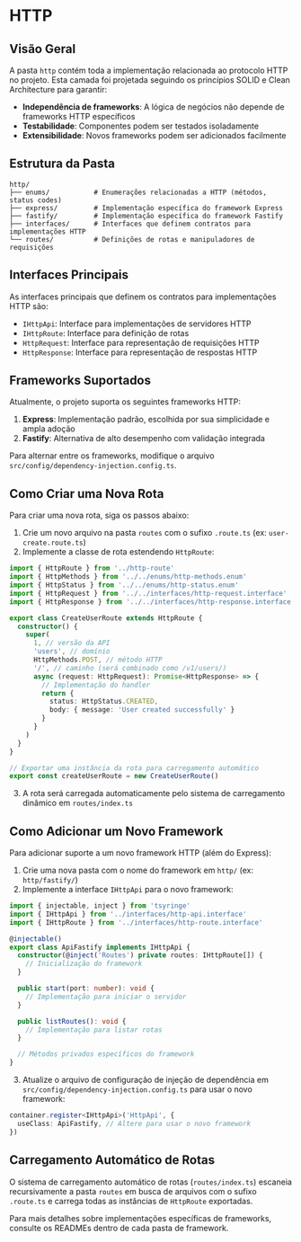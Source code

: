 # HTTP

## Visão Geral

A pasta `http` contém toda a implementação relacionada ao protocolo HTTP no projeto. Esta camada foi projetada seguindo os princípios SOLID e Clean Architecture para garantir:

- **Independência de frameworks**: A lógica de negócios não depende de frameworks HTTP específicos
- **Testabilidade**: Componentes podem ser testados isoladamente
- **Extensibilidade**: Novos frameworks podem ser adicionados facilmente

## Estrutura da Pasta

```
http/
├── enums/           # Enumerações relacionadas a HTTP (métodos, status codes)
├── express/         # Implementação específica do framework Express
├── fastify/         # Implementação específica do framework Fastify
├── interfaces/      # Interfaces que definem contratos para implementações HTTP
└── routes/          # Definições de rotas e manipuladores de requisições
```

## Interfaces Principais

As interfaces principais que definem os contratos para implementações HTTP são:

- `IHttpApi`: Interface para implementações de servidores HTTP
- `IHttpRoute`: Interface para definição de rotas
- `HttpRequest`: Interface para representação de requisições HTTP
- `HttpResponse`: Interface para representação de respostas HTTP

## Frameworks Suportados

Atualmente, o projeto suporta os seguintes frameworks HTTP:

1. **Express**: Implementação padrão, escolhida por sua simplicidade e ampla adoção
2. **Fastify**: Alternativa de alto desempenho com validação integrada

Para alternar entre os frameworks, modifique o arquivo `src/config/dependency-injection.config.ts`.

## Como Criar uma Nova Rota

Para criar uma nova rota, siga os passos abaixo:

1. Crie um novo arquivo na pasta `routes` com o sufixo `.route.ts` (ex: `user-create.route.ts`)
2. Implemente a classe de rota estendendo `HttpRoute`:

```typescript
import { HttpRoute } from '../http-route'
import { HttpMethods } from '../../enums/http-methods.enum'
import { HttpStatus } from '../../enums/http-status.enum'
import { HttpRequest } from '../../interfaces/http-request.interface'
import { HttpResponse } from '../../interfaces/http-response.interface'

export class CreateUserRoute extends HttpRoute {
  constructor() {
    super(
      1, // versão da API
      'users', // domínio
      HttpMethods.POST, // método HTTP
      '/', // caminho (será combinado como /v1/users/)
      async (request: HttpRequest): Promise<HttpResponse> => {
        // Implementação do handler
        return {
          status: HttpStatus.CREATED,
          body: { message: 'User created successfully' }
        }
      }
    )
  }
}

// Exportar uma instância da rota para carregamento automático
export const createUserRoute = new CreateUserRoute()
```

3. A rota será carregada automaticamente pelo sistema de carregamento dinâmico em `routes/index.ts`

## Como Adicionar um Novo Framework

Para adicionar suporte a um novo framework HTTP (além do Express):

1. Crie uma nova pasta com o nome do framework em `http/` (ex: `http/fastify/`)
2. Implemente a interface `IHttpApi` para o novo framework:

```typescript
import { injectable, inject } from 'tsyringe'
import { IHttpApi } from '../interfaces/http-api.interface'
import { IHttpRoute } from '../interfaces/http-route.interface'

@injectable()
export class ApiFastify implements IHttpApi {
  constructor(@inject('Routes') private routes: IHttpRoute[]) {
    // Inicialização do framework
  }

  public start(port: number): void {
    // Implementação para iniciar o servidor
  }

  public listRoutes(): void {
    // Implementação para listar rotas
  }

  // Métodos privados específicos do framework
}
```

3. Atualize o arquivo de configuração de injeção de dependência em `src/config/dependency-injection.config.ts` para usar o novo framework:

```typescript
container.register<IHttpApi>('HttpApi', {
  useClass: ApiFastify, // Altere para usar o novo framework
})
```

## Carregamento Automático de Rotas

O sistema de carregamento automático de rotas (`routes/index.ts`) escaneia recursivamente a pasta `routes` em busca de arquivos com o sufixo `.route.ts` e carrega todas as instâncias de `HttpRoute` exportadas.

Para mais detalhes sobre implementações específicas de frameworks, consulte os READMEs dentro de cada pasta de framework. 